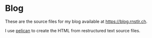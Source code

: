 # Blog

These are the source files for my blog available at https://blog.rnstlr.ch.

I use [pelican](http://docs.getpelican.com/en/stable/) to create the HTML from
restructured text source files.
